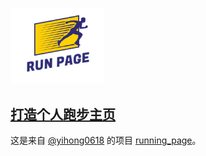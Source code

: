 <p>
  <img width="150" src="https://raw.githubusercontent.com/shaonianche/gallery/master/running_page/running_page_logo.png" />
</p>

## [打造个人跑步主页](https://github.com/hadwinn/blog/issues/3)
这是来自 [@yihong0618](https://github.com/yihong0618) 的项目 [running_page](https://github.com/yihong0618/running_page)。
